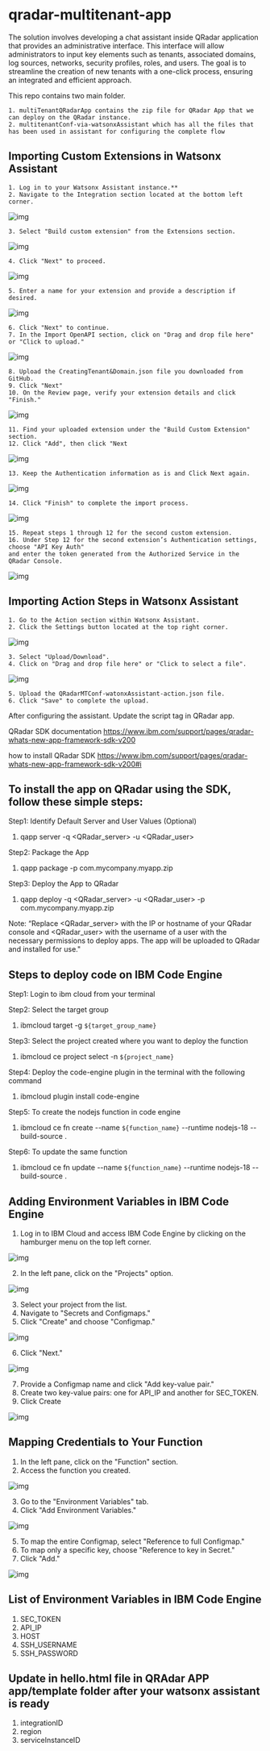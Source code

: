 # qradar-multitenant-app

The solution involves developing a chat assistant inside QRadar application that provides an administrative interface. This interface will allow administrators to input key elements such as tenants, associated domains, log sources, networks, security profiles, roles, and users. The goal is to streamline the creation of new tenants with a one-click process, ensuring an integrated and efficient approach.

This repo contains two main folder.

    1. multiTenantQRadarApp contains the zip file for QRadar App that we can deploy on the QRadar instance.
    2. multitenantConf-via-watsonxAssistant which has all the files that has been used in assistant for configuring the complete flow


## Importing Custom Extensions in Watsonx Assistant
    1. Log in to your Watsonx Assistant instance.**
    2. Navigate to the Integration section located at the bottom left corner.

![img](./static/1.png)

    3. Select "Build custom extension" from the Extensions section.

![img](./static/2.png)

    4. Click "Next" to proceed.

![img](./static/3.png)

    5. Enter a name for your extension and provide a description if desired.

![img](./static/4.png)

    6. Click "Next" to continue.
    7. In the Import OpenAPI section, click on "Drag and drop file here" or "Click to upload."

![img](./static/5.png)

    8. Upload the CreatingTenant&Domain.json file you downloaded from GitHub.
    9. Click "Next" 
    10. On the Review page, verify your extension details and click "Finish."

![img](./static/6.png)

    11. Find your uploaded extension under the "Build Custom Extension" section.
    12. Click "Add", then click "Next

![img](./static/7.png) 

    13. Keep the Authentication information as is and Click Next again.

![img](./static/8.png) 

    14. Click "Finish" to complete the import process.

![img](./static/9.png) 

    15. Repeat steps 1 through 12 for the second custom extension.
    16. Under Step 12 for the second extension’s Authentication settings, choose "API Key Auth" 
    and enter the token generated from the Authorized Service in the QRadar Console.

![img](./static/10.png) 

## Importing Action Steps in Watsonx Assistant
    1. Go to the Action section within Watsonx Assistant.
    2. Click the Settings button located at the top right corner.

![img](./static/11.png)

    3. Select "Upload/Download".
    4. Click on "Drag and drop file here" or "Click to select a file".

![img](./static/12.png)

    5. Upload the QRadarMTConf-watonxAssistant-action.json file.
    6. Click "Save" to complete the upload.
    
After configuring the assistant. Update the script tag in QRadar app.

QRadar SDK documentation https://www.ibm.com/support/pages/qradar-whats-new-app-framework-sdk-v200

how to install QRadar SDK https://www.ibm.com/support/pages/qradar-whats-new-app-framework-sdk-v200#i

## To install the app on QRadar using the SDK, follow these simple steps:

Step1: Identify Default Server and User Values (Optional)
1. qapp server -q <QRadar_server> -u <QRadar_user>

Step2: Package the App
1. qapp package -p com.mycompany.myapp.zip

Step3: Deploy the App to QRadar
1. qapp deploy -q <QRadar_server> -u <QRadar_user> -p com.mycompany.myapp.zip

Note: “Replace <QRadar_server> with the IP or hostname of your QRadar console and <QRadar_user> with the username of a user with the necessary permissions to deploy apps. The app will be uploaded to QRadar and installed for use."

## Steps to deploy code on IBM Code Engine 

Step1: Login to ibm cloud from your terminal

Step2: Select the target group 
1. ibmcloud target -g `${target_group_name}`

Step3: Select the project created where you want to deploy the function 
1. ibmcloud ce project select -n `${project_name}`

Step4: Deploy the code-engine plugin in the terminal with the following command 
1. ibmcloud plugin install code-engine

Step5: To create the nodejs function in code engine
1. ibmcloud ce fn create --name `${function_name}` --runtime nodejs-18 --build-source .

Step6: To update the same function
1. ibmcloud ce fn update --name `${function_name}` --runtime nodejs-18 --build-source .


## Adding Environment Variables in IBM Code Engine

1.  Log in to IBM Cloud and access IBM Code Engine by clicking on the hamburger menu on the top left corner.

![img](./static/C1.png)

2.  In the left pane, click on the "Projects" option.

![img](./static/C2.png)

3.	Select your project from the list.
4.	Navigate to "Secrets and Configmaps."
5.	Click "Create" and choose "Configmap."

![img](./static/C3.png)

6.	Click "Next."

![img](./static/C4.png)

7.	Provide a Configmap name and click "Add key-value pair."
8.	Create two key-value pairs: one for API_IP and another for SEC_TOKEN.
9.	Click Create

![img](./static/C5.png)

## Mapping Credentials to Your Function

1.	In the left pane, click on the "Function" section.
2.	Access the function you created.

![img](./static/C6.png)

3.	Go to the "Environment Variables" tab.
4.	Click "Add Environment Variables."	

![img](./static/C7.png)

5.	To map the entire Configmap, select "Reference to full Configmap."
6.	To map only a specific key, choose "Reference to key in Secret."
7.	Click "Add."

![img](./static/C8.png)


## List of Environment Variables in IBM Code Engine

1.	SEC_TOKEN
2.	API_IP
3.  HOST
4.  SSH_USERNAME
5.  SSH_PASSWORD

## Update in hello.html file in QRAdar APP app/template folder after your watsonx assistant is ready

1.	integrationID
2.	region
3.  serviceInstanceID


